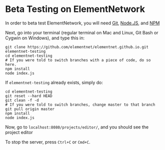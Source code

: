 # Beta Testing on ElementNetwork
In order to beta test ElementNetwork, you will need [Git](https://git-scm.com), [Node.JS](https://nodejs.org), and [NPM](https://www.npmjs.com)

Next, go into your terminal (regular terminal on Mac and Linux, Git Bash or Cygwin on Windows), and type this in:
```shell
git clone https://github.com/elementnet/elementnet.github.io.git elementnet-testing
cd elementnet-testing
# If you were told to switch branches with a piece of code, do so here.
npm install
node index.js
```

If `elementnet-testing` already exists, simply do:
```shell
cd elementnet-testing
git reset --hard HEAD
git clean -f -d
# If you were told to switch branches, change master to that branch
git pull origin master
npm install
node index.js
```
Now, go to `localhost:8080/projects/editor/`, and you should see the project editor

To stop the server, press `Ctrl+C` or `Cmd+C`.
